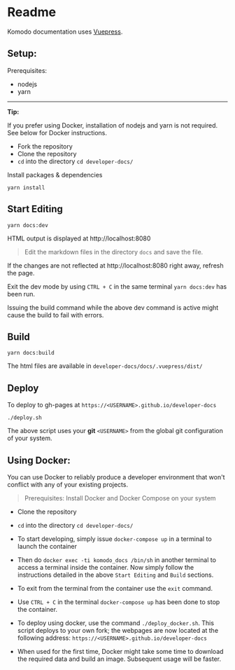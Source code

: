 # Readme

Komodo documentation uses [Vuepress](https://vuepress.vuejs.org/). 

## Setup:

Prerequisites:
  * nodejs
  * yarn

---
**Tip:**

If you prefer using Docker, installation of nodejs and yarn is not required. See below for Docker instructions.


* Fork the repository
* Clone the repository
* `cd` into the directory `cd developer-docs/`

Install packages & dependencies

```shell
yarn install
```

## Start Editing

```shell
yarn docs:dev
```

HTML output is displayed at http://localhost:8080

>Edit the markdown files in the directory `docs` and save the file.

If the changes are not reflected at http://localhost:8080 right away, refresh the page.

Exit the dev mode by using `CTRL + C` in the same terminal `yarn docs:dev` has been run.

Issuing the build command while the above dev command is active might cause the build to fail with errors.

## Build

```shell
yarn docs:build
```

The html files are available in `developer-docs/docs/.vuepress/dist/`

## Deploy

To deploy to gh-pages at `https://<USERNAME>.github.io/developer-docs`

```shell
./deploy.sh
```

The above script uses your **git** `<USERNAME>` from the global git configuration of your system.

## Using Docker:

You can use Docker to reliably produce a developer environment that won't conflict with any of your existing projects.

> Prerequisites: Install Docker and Docker Compose on your system

* Clone the repository
* `cd` into the directory `cd developer-docs/`

* To start developing, simply issue `docker-compose up` in a terminal to launch the container
* Then do `docker exec -ti komodo_docs /bin/sh` in another terminal to access a terminal inside the container. Now simply follow the instructions detailed in the above `Start Editing` and `Build` sections.
* To exit from the terminal from the container use the `exit` command.
* Use `CTRL + C` in the terminal `docker-compose up` has been done to stop the container.
* To deploy using docker, use the command `./deploy_docker.sh`. This script deploys to your own fork; the webpages are now located at the following address: `https://<USERNAME>.github.io/developer-docs`
* When used for the first time, Docker might take some time to download the required data and build an image. Subsequent usage will be faster.
